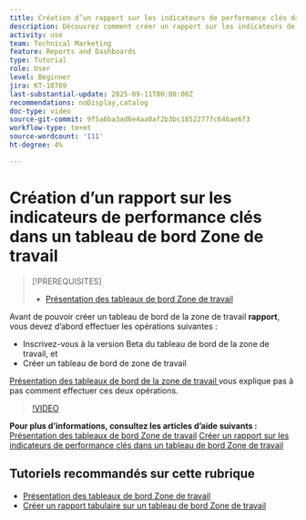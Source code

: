 ```yaml
---
title: Création d’un rapport sur les indicateurs de performance clés dans un tableau de bord Zone de travail
description: Découvrez comment créer un rapport sur les indicateurs de performance clés dans un tableau de bord Zone de travail.
activity: use
team: Technical Marketing
feature: Reports and Dashboards
type: Tutorial
role: User
level: Beginner
jira: KT-18769
last-substantial-update: 2025-09-11T00:00:00Z
recommendations: noDisplay,catalog
doc-type: video
source-git-commit: 9f5a6ba3ad6e4aa0af2b3bc18522777c646ae6f3
workflow-type: tm+mt
source-wordcount: '111'
ht-degree: 4%

---
```


# Création d’un rapport sur les indicateurs de performance clés dans un tableau de bord Zone de travail

>[!PREREQUISITES]
>
>* [Présentation des tableaux de bord Zone de travail](/help/reporting/canvas-dashboards/introduction-to-canvas-dashboards.md)

Avant de pouvoir créer un tableau de bord de la zone de travail **rapport**, vous devez d’abord effectuer les opérations suivantes :

* Inscrivez-vous à la version Beta du tableau de bord de la zone de travail, et
* Créer un tableau de bord de zone de travail

[ Présentation des tableaux de bord de la zone de travail ](/help/reporting/canvas-dashboards/introduction-to-canvas-dashboards.md) vous explique pas à pas comment effectuer ces deux opérations.

>[!VIDEO](https://video.tv.adobe.com/v/3474841/?quality=12&learn=on&enablevpops)

**Pour plus d’informations, consultez les articles d’aide suivants :**
[Présentation des tableaux de bord Zone de travail](https://experienceleague.adobe.com/en/docs/workfront/using/reporting/canvas-dashboards/canvas-dashboards-overview)
[Créer un rapport sur les indicateurs de performance clés dans un tableau de bord Zone de travail](https://experienceleague.adobe.com/en/docs/workfront/using/reporting/canvas-dashboards/add-reports/build-kpi-report)

## Tutoriels recommandés sur cette rubrique

* [Présentation des tableaux de bord Zone de travail](/help/reporting/canvas-dashboards/introduction-to-canvas-dashboards.md)
* [Créer un rapport tabulaire sur un tableau de bord Zone de travail](/help/reporting/canvas-dashboards/create-a-table-report-on-a-canvas-dashboard.md)
